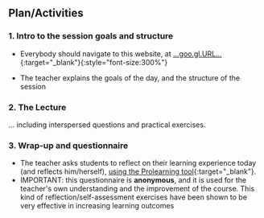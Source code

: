 ## Plan/Activities

### 1. Intro to the session goals and structure
* Everybody should navigate to this website, at [...goo.gl.URL...](...goo.gl.URL...){:target="_blank"}{:style="font-size:300%"}
<!--* ![... or scan this!](assets/qr.png){:height="450px"}-->
* The teacher explains the goals of the day, and the structure of the session

### 2. The Lecture

... including interspersed questions and practical exercises.

### 3. Wrap-up and questionnaire
* The teacher asks students to reflect on their learning experience today (and reflects him/herself), [using the Prolearning tool](http://prolearning.realto.ch/){:target="_blank"}.
* IMPORTANT: this questionnaire is **anonymous**, and it is used for the teacher's own understanding and the improvement of the course. This kind of reflection/self-assessment exercises have been shown to be very effective in increasing learning outcomes
